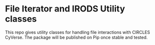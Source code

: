 # File Iterator and IRODS Utility classes
This repo gives utility classes for handling file interactions with CIRCLES CyVerse.
The package will be published on Pip once stable and tested.

